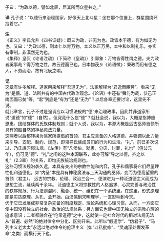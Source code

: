 子曰：“为政以德，譬如北辰，居其所而众星共之。” 

**译** 
孔子说：“以德行来治理国家，好像天上北斗星：坐在那个位置上，群星围绕环抱着它。”  

**注**  
《正义》李氏允升《四书证疑》：既曰为政，非无为也。政皆本于德，有为如无为也。又曰：“为政以德，则本仁以育万物，本义以正万民，本中和以制礼乐，亦实有宰制，非漠然无为也。  
《集释》皇侃《论语注疏》（下简称《皇疏》）引郭象：万物皆得性谓之德。夫为政者奚事哉？得万物之性，故云德而已也。日本物茂乡《论语微》：秉政而用有德之人，不劳而治，故有北辰之喻。 

**记**   
这章有许多解释。道家用来解释“君道无为”，法家解释为“君逸而臣劳”。看来“无为”是儒、道、法所共有的中国古代政治观念。《论语》中还有“舜何为哉，恭己正南面而已矣”等。“君”到底是“有为”还是“无为”？以后各章还要讨论，这里先不说。  
就此章言，孔子不过是强调应以习惯法规的“德”来治理政事，因此并非道家所说“道德”的“德”（自然）。但究竟什么是“德”？就社会说，我以为，大概是指博施恩惠、团结群体的氏族体制规则；就个人说，我以为，本源大概是远古巫师首领所具有的超自然的神秘魔法力量。  
这两者以后都转换为儒家所提倡的首领、君主应具备的人格道德，并强调以此力量来引导、支配、制约、规范，即领导氏族成员们的行为和生活。“礼”，前已多次说过，乃氏族习惯法规。《左传》有“凡侯伯，就患，分灾，讨罪，礼也”（僖公元年），仍可见“德”、“礼”之间的这种本源联系，此亦可解“导之以德，齐之以礼”（2.3章）的关系，即均氏族统治规则也。  
这些习惯法规沿袭久远，本具有突出的宗教性能和内容，孔子和儒家将它们尽量理性化和道德化。如“内圣”本是具有神秘魔法与上天沟通的巫师，变而为德高望重的首领（君主）。 远古的宗教、伦理、政治三合一，便演进为一种泛道德主义而成为思想主流，延续两千余年。  泛道德主义将宗教性的人格追求、心灵完善与政治性的秩序规范、行为法则混同、融合、统一、组织在一个系统里。在这里，形式原理即是实质原理。从孔、孟开始，由汉儒到宋明理学，一直影响到今天。  
优于它已发展成非常复杂完备的制度规定、理论系统和心理习惯，从而，一方面它使中国没有独立的社会、政治的法规体系；另方面它也使中国无独立的宗教心理的追求意识；二者都融合在“伦常道德”之中，这就使一定社会时代的相对法规无法从“普遍、必然”的绝对律令中分化、区别开来。此所以“假道学”、“伪君子”、“马列主义老太太”永远以绝对律令的伦理主义（如“斗私批修”、“灵魂深处爆发革命”之类）而横行天下也。
